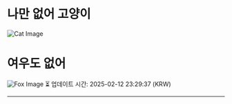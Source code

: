 
# 나만 없어 고양이

![Cat Image](https://cdn2.thecatapi.com/images/8g.gif)

# 여우도 없어
![Fox Image](https://randomfox.ca/images/59.jpg)
⏳ 업데이트 시간: 2025-02-12 23:29:37 (KRW)

---
